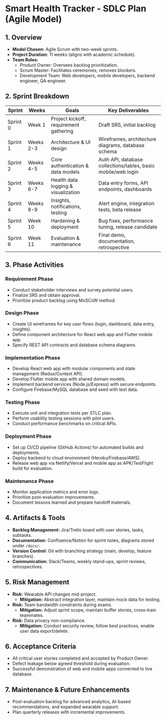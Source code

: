 # Smart Health Tracker - SDLC Plan (Agile Model)

## 1. Overview
- **Model Chosen:** Agile Scrum with two-week sprints.
- **Project Duration:** 11 weeks (aligns with academic schedule).
- **Team Roles:**
  - Product Owner: Oversees backlog prioritization.
  - Scrum Master: Facilitates ceremonies, removes blockers.
  - Development Team: Web developers, mobile developers, backend engineer, QA engineer.

## 2. Sprint Breakdown
| Sprint | Weeks | Goals | Key Deliverables |
| ------ | ----- | ----- | ---------------- |
| Sprint 0 | Week 1 | Project kickoff, requirement gathering | Draft SRS, initial backlog |
| Sprint 1 | Weeks 2-3 | Architecture & UI design | Wireframes, architecture diagrams, database schema |
| Sprint 2 | Weeks 4-5 | Core authentication & data models | Auth API, database collections/tables, basic mobile/web login |
| Sprint 3 | Weeks 6-7 | Health data logging & visualization | Data entry forms, API endpoints, dashboards |
| Sprint 4 | Weeks 8-9 | Insights, notifications, testing | Alert engine, integration tests, beta release |
| Sprint 5 | Week 10 | Hardening & deployment | Bug fixes, performance tuning, release candidate |
| Sprint 6 | Week 11 | Evaluation & maintenance | Final demo, documentation, retrospective |

## 3. Phase Activities
### Requirement Phase
- Conduct stakeholder interviews and survey potential users.
- Finalize SRS and obtain approval.
- Prioritize product backlog using MoSCoW method.

### Design Phase
- Create UI wireframes for key user flows (login, dashboard, data entry, insights).
- Define component architecture for React web app and Flutter mobile app.
- Specify REST API contracts and database schema diagrams.

### Implementation Phase
- Develop React web app with modular components and state management (Redux/Context API).
- Develop Flutter mobile app with shared domain models.
- Implement backend services (Node.js/Express) with secure endpoints.
- Configure Firebase/MySQL database and seed with test data.

### Testing Phase
- Execute unit and integration tests per STLC plan.
- Perform usability testing sessions with pilot users.
- Conduct performance benchmarks on critical APIs.

### Deployment Phase
- Set up CI/CD pipeline (GitHub Actions) for automated builds and deployments.
- Deploy backend to cloud environment (Heroku/Firebase/AWS).
- Release web app via Netlify/Vercel and mobile app as APK/TestFlight build for evaluation.

### Maintenance Phase
- Monitor application metrics and error logs.
- Prioritize post-evaluation improvements.
- Document lessons learned and prepare handoff materials.

## 4. Artifacts & Tools
- **Backlog Management:** Jira/Trello board with user stories, tasks, subtasks.
- **Documentation:** Confluence/Notion for sprint notes, diagrams stored under `/docs/`.
- **Version Control:** Git with branching strategy (main, develop, feature branches).
- **Communication:** Slack/Teams, weekly stand-ups, sprint reviews, retrospectives.

## 5. Risk Management
- **Risk:** Wearable API changes mid-project.
  - **Mitigation:** Abstract integration layer, maintain mock data for testing.
- **Risk:** Team bandwidth constraints during exams.
  - **Mitigation:** Adjust sprint scope, maintain buffer stories, cross-train teammates.
- **Risk:** Data privacy non-compliance.
  - **Mitigation:** Conduct security review, follow best practices, enable user data export/delete.

## 6. Acceptance Criteria
- All critical user stories completed and accepted by Product Owner.
- Defect leakage below agreed threshold during evaluation.
- Successful demonstration of web and mobile apps connected to live database.

## 7. Maintenance & Future Enhancements
- Post-evaluation backlog for advanced analytics, AI-based recommendations, and expanded wearable support.
- Plan quarterly releases with incremental improvements.
